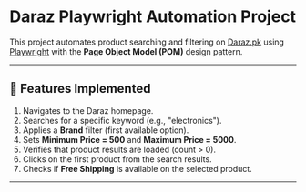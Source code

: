 # Daraz Playwright Automation Project

This project automates product searching and filtering on [Daraz.pk](https://www.daraz.pk) using [Playwright](https://playwright.dev/) with the **Page Object Model (POM)** design pattern.

---

## 🔧 Features Implemented

1. Navigates to the Daraz homepage.
2. Searches for a specific keyword (e.g., "electronics").
3. Applies a **Brand** filter (first available option).
4. Sets **Minimum Price = 500** and **Maximum Price = 5000**.
5. Verifies that product results are loaded (count > 0).
6. Clicks on the first product from the search results.
7. Checks if **Free Shipping** is available on the selected product.

---



